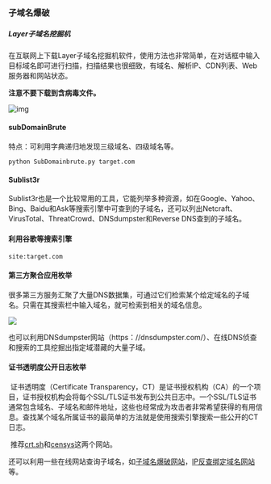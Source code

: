 ### 子域名爆破

##### Layer子域名挖掘机

​		在互联网上下载Layer子域名挖掘机软件，使用方法也非常简单，在对话框中输入目标域名即可进行扫描，扫描结果也很细致，有域名、解析IP、CDN列表、Web服务器和网站状态。

**注意不要下载到含病毒文件。**

![img](https://img30.360buyimg.com/ebookadmin/jfs/t1/106000/28/25905/35458/623d9f78E7d732247/d7c2f7728a3a5149.jpg)



#### subDomainBrute

特点：可利用字典递归地发现三级域名、四级域名等。

```shell
python SubDomainbrute.py target.com
```



#### Sublist3r

​		Sublist3r也是一个比较常用的工具，它能列举多种资源，如在Google、Yahoo、Bing、Baidu和Ask等搜索引擎中可查到的子域名，还可以列出Netcraft、VirusTotal、ThreatCrowd、DNSdumpster和Reverse DNS查到的子域名。



#### 利用谷歌等搜索引擎

```shell
site:target.com
```



#### 第三方聚合应用枚举

​		很多第三方服务汇聚了大量DNS数据集，可通过它们检索某个给定域名的子域名。只需在其搜索栏中输入域名，就可检索到相关的域名信息。



![](https://img30.360buyimg.com/ebookadmin/jfs/t1/123671/36/27073/20175/623d9f66Eb0643ec5/33767d8faba1759d.jpg)

​		也可以利用DNSdumpster网站（https：//dnsdumpster.com/）、在线DNS侦查和搜索的工具挖掘出指定域潜藏的大量子域。



#### 证书透明度公开日志枚举

​		证书透明度（Certificate Transparency，CT）是证书授权机构（CA）的一个项目，证书授权机构会将每个SSL/TLS证书发布到公共日志中。一个SSL/TLS证书通常包含域名、子域名和邮件地址，这些也经常成为攻击者非常希望获得的有用信息。查找某个域名所属证书的最简单的方法就是使用搜索引擎搜索一些公开的CT日志。

​		推荐[crt.sh](https://crt.sh)和[censys](https://censys.io)这两个网站。



还可以利用一些在线网站查询子域名，如[子域名爆破网站](https://phpinfo.me/domain)，[IP反查绑定域名网站](https://dns.aizhan.com)等。

[注：相关知识引用自《Web安全攻防：渗透测试实战指南]: https://m-tob.jd.com/ebook/30432053

